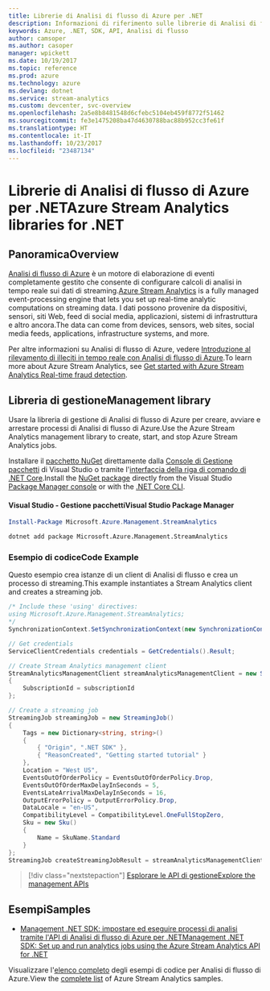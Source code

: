 ```yaml
---
title: Librerie di Analisi di flusso di Azure per .NET
description: Informazioni di riferimento sulle librerie di Analisi di flusso di Azure per .NET
keywords: Azure, .NET, SDK, API, Analisi di flusso
author: camsoper
ms.author: casoper
manager: wpickett
ms.date: 10/19/2017
ms.topic: reference
ms.prod: azure
ms.technology: azure
ms.devlang: dotnet
ms.service: stream-analytics
ms.custom: devcenter, svc-overview
ms.openlocfilehash: 2a5e8b8481548d6cfebc5104eb459f8772f51462
ms.sourcegitcommit: fe3e1475208ba47d4630788bac88b952cc3fe61f
ms.translationtype: HT
ms.contentlocale: it-IT
ms.lasthandoff: 10/23/2017
ms.locfileid: "23487134"
---
```

# <a name="azure-stream-analytics-libraries-for-net"></a><span data-ttu-id="ae2a7-104">Librerie di Analisi di flusso di Azure per .NET</span><span class="sxs-lookup"><span data-stu-id="ae2a7-104">Azure Stream Analytics libraries for .NET</span></span>

## <a name="overview"></a><span data-ttu-id="ae2a7-105">Panoramica</span><span class="sxs-lookup"><span data-stu-id="ae2a7-105">Overview</span></span>

<span data-ttu-id="ae2a7-106">[Analisi di flusso di Azure](/azure/stream-analytics/stream-analytics-introduction) è un motore di elaborazione di eventi completamente gestito che consente di configurare calcoli di analisi in tempo reale sui dati di streaming.</span><span class="sxs-lookup"><span data-stu-id="ae2a7-106">[Azure Stream Analytics](/azure/stream-analytics/stream-analytics-introduction) is a fully managed event-processing engine that lets you set up real-time analytic computations on streaming data.</span></span> <span data-ttu-id="ae2a7-107">I dati possono provenire da dispositivi, sensori, siti Web, feed di social media, applicazioni, sistemi di infrastruttura e altro ancora.</span><span class="sxs-lookup"><span data-stu-id="ae2a7-107">The data can come from devices, sensors, web sites, social media feeds, applications, infrastructure systems, and more.</span></span> 

<span data-ttu-id="ae2a7-108">Per altre informazioni su Analisi di flusso di Azure, vedere [Introduzione al rilevamento di illeciti in tempo reale con Analisi di flusso di Azure](/azure/stream-analytics/stream-analytics-real-time-fraud-detection).</span><span class="sxs-lookup"><span data-stu-id="ae2a7-108">To learn more about Azure Stream Analytics, see [Get started with Azure Stream Analytics Real-time fraud detection](/azure/stream-analytics/stream-analytics-real-time-fraud-detection).</span></span>


## <a name="management-library"></a><span data-ttu-id="ae2a7-109">Libreria di gestione</span><span class="sxs-lookup"><span data-stu-id="ae2a7-109">Management library</span></span>

<span data-ttu-id="ae2a7-110">Usare la libreria di gestione di Analisi di flusso di Azure per creare, avviare e arrestare processi di Analisi di flusso di Azure.</span><span class="sxs-lookup"><span data-stu-id="ae2a7-110">Use the Azure Stream Analytics management library to create, start, and stop Azure Stream Analytics jobs.</span></span>

<span data-ttu-id="ae2a7-111">Installare il [pacchetto NuGet](https://www.nuget.org/packages/Microsoft.Azure.Management.StreamAnalytics) direttamente dalla [Console di Gestione pacchetti][PackageManager] di Visual Studio o tramite l'[interfaccia della riga di comando di .NET Core][DotNetCLI].</span><span class="sxs-lookup"><span data-stu-id="ae2a7-111">Install the [NuGet package](https://www.nuget.org/packages/Microsoft.Azure.Management.StreamAnalytics) directly from the Visual Studio [Package Manager console][PackageManager] or with the [.NET Core CLI][DotNetCLI].</span></span>

#### <a name="visual-studio-package-manager"></a><span data-ttu-id="ae2a7-112">Visual Studio - Gestione pacchetti</span><span class="sxs-lookup"><span data-stu-id="ae2a7-112">Visual Studio Package Manager</span></span>

```powershell
Install-Package Microsoft.Azure.Management.StreamAnalytics
```

```bash
dotnet add package Microsoft.Azure.Management.StreamAnalytics
```

### <a name="code-example"></a><span data-ttu-id="ae2a7-113">Esempio di codice</span><span class="sxs-lookup"><span data-stu-id="ae2a7-113">Code Example</span></span>

<span data-ttu-id="ae2a7-114">Questo esempio crea istanze di un client di Analisi di flusso e crea un processo di streaming.</span><span class="sxs-lookup"><span data-stu-id="ae2a7-114">This example instantiates a Stream Analytics client and creates a streaming job.</span></span>

```csharp
/* Include these 'using' directives:
using Microsoft.Azure.Management.StreamAnalytics;
*/
SynchronizationContext.SetSynchronizationContext(new SynchronizationContext());

// Get credentials
ServiceClientCredentials credentials = GetCredentials().Result;

// Create Stream Analytics management client
StreamAnalyticsManagementClient streamAnalyticsManagementClient = new StreamAnalyticsManagementClient(credentials)
{
    SubscriptionId = subscriptionId
};

// Create a streaming job
StreamingJob streamingJob = new StreamingJob()
{
    Tags = new Dictionary<string, string>()
    {
        { "Origin", ".NET SDK" },
        { "ReasonCreated", "Getting started tutorial" }
    },
    Location = "West US",
    EventsOutOfOrderPolicy = EventsOutOfOrderPolicy.Drop,
    EventsOutOfOrderMaxDelayInSeconds = 5,
    EventsLateArrivalMaxDelayInSeconds = 16,
    OutputErrorPolicy = OutputErrorPolicy.Drop,
    DataLocale = "en-US",
    CompatibilityLevel = CompatibilityLevel.OneFullStopZero,
    Sku = new Sku()
    {
        Name = SkuName.Standard
    }
};
StreamingJob createStreamingJobResult = streamAnalyticsManagementClient.StreamingJobs.CreateOrReplace(streamingJob, resourceGroupName, streamingJobName);
```

> [!div class="nextstepaction"]
> [<span data-ttu-id="ae2a7-115">Esplorare le API di gestione</span><span class="sxs-lookup"><span data-stu-id="ae2a7-115">Explore the management APIs</span></span>](/dotnet/api/overview/azure/streamanalytics/management)


## <a name="samples"></a><span data-ttu-id="ae2a7-116">Esempi</span><span class="sxs-lookup"><span data-stu-id="ae2a7-116">Samples</span></span>

- [<span data-ttu-id="ae2a7-117">Management .NET SDK: impostare ed eseguire processi di analisi tramite l'API di Analisi di flusso di Azure per .NET</span><span class="sxs-lookup"><span data-stu-id="ae2a7-117">Management .NET SDK: Set up and run analytics jobs using the Azure Stream Analytics API for .NET</span></span>](/azure/stream-analytics/stream-analytics-dotnet-management-sdk)

<span data-ttu-id="ae2a7-118">Visualizzare l'[elenco completo](https://azure.microsoft.com/resources/samples/?platform=dotnet&service=stream-analytics) degli esempi di codice per Analisi di flusso di Azure.</span><span class="sxs-lookup"><span data-stu-id="ae2a7-118">View the [complete list](https://azure.microsoft.com/resources/samples/?platform=dotnet&service=stream-analytics) of Azure Stream Analytics samples.</span></span>

[PackageManager]: https://docs.microsoft.com/nuget/tools/package-manager-console
[DotNetCLI]: https://docs.microsoft.com/dotnet/core/tools/dotnet-add-package
